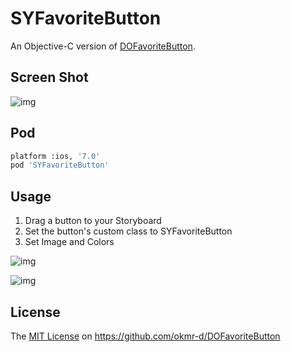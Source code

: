 # SYFavoriteButton

An Objective-C version of [DOFavoriteButton](https://github.com/okmr-d/DOFavoriteButton).

## Screen Shot

![img](https://raw.githubusercontent.com/Sunnyyoung/SYFavoriteButton/master/ScreenShot/ScreeShot.gif)

## Pod

``` bash
platform :ios, '7.0'
pod 'SYFavoriteButton'
```

## Usage

1. Drag a button to your Storyboard
2. Set the button's custom class to SYFavoriteButton
3. Set Image and Colors

![img](https://raw.githubusercontent.com/Sunnyyoung/SYFavoriteButton/master/ScreenShot/StepOne.png)

![img](https://raw.githubusercontent.com/Sunnyyoung/SYFavoriteButton/master/ScreenShot/StepTwo.png)

## License

The [MIT License](LICENSE) on https://github.com/okmr-d/DOFavoriteButton